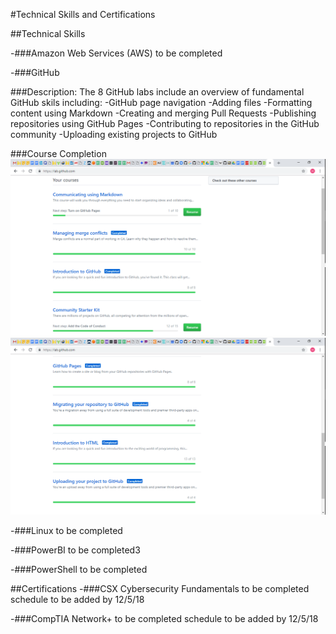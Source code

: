 #Technical Skills and Certifications

##Technical Skills

-###Amazon Web Services (AWS)
to be completed


-###GitHub

###Description:
The 8 GitHub labs include an overview of fundamental GitHub skils including:
-GitHub page navigation
-Adding files
-Formatting content using Markdown
-Creating and merging Pull Requests
-Publishing repositories using GitHub Pages
-Contributing to repositories in the GitHub community
-Uploading existing projects to GitHub

###Course Completion
<img src="GitHubProgress1.png" alt="GitHub Courses Completed">
<img src="GitHubProgress2.png" alt="GitHub Courses Completed">


-###Linux
to be completed


-###PowerBI
to be completed3


-###PowerShell
to be completed




##Certifications
-###CSX Cybersecurity Fundamentals
to be completed
schedule to be added by 12/5/18


-###CompTIA Network+ 
to be completed
schedule to be added by 12/5/18
  
